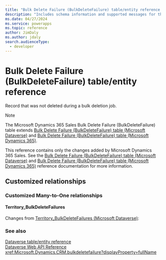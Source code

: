 ```yaml
---
title: "Bulk Delete Failure (BulkDeleteFailure) table/entity reference (Microsoft Dynamics 365 Sales) | Microsoft Docs"
description: "Includes schema information and supported messages for the Bulk Delete Failure (BulkDeleteFailure) table/entity with Microsoft Dynamics 365 Sales."
ms.date: 04/27/2024
ms.service: powerapps
ms.topic: reference
author: JimDaly
ms.author: jdaly
search.audienceType: 
  - developer
---
```


# Bulk Delete Failure (BulkDeleteFailure) table/entity reference

Record that was not deleted during a bulk deletion job.

> [!NOTE]
> The Microsoft Dynamics 365 Sales Bulk Delete Failure (BulkDeleteFailure) table extends [Bulk Delete Failure (BulkDeleteFailure) table (Microsoft Dataverse)](/power-apps/developer/data-platform/reference/entities/bulkdeletefailure) and [Bulk Delete Failure (BulkDeleteFailure) table (Microsoft Dynamics 365)](/dynamics365/developer/reference/dataverse/entities/bulkdeletefailure).
>
> This reference contains only the changes added by Microsoft Dynamics 365 Sales.
> See the [Bulk Delete Failure (BulkDeleteFailure) table (Microsoft Dataverse)](/power-apps/developer/data-platform/reference/entities/bulkdeletefailure) and [Bulk Delete Failure (BulkDeleteFailure) table (Microsoft Dynamics 365)](/dynamics365/developer/reference/dataverse/entities/bulkdeletefailure) reference documentation for more information.




## Customized relationships

### Customized Many-to-One relationships

#### <a name="BKMK_Territory_BulkDeleteFailures"></a> Territory_BulkDeleteFailures

Changes from [Territory_BulkDeleteFailures (Microsoft Dataverse)](/power-apps/developer/data-platform/reference/entities/bulkdeletefailure#BKMK_Territory_BulkDeleteFailures):



### See also

[Dataverse table/entity reference](../about-entity-reference.md)  
[Dataverse Web API Reference](/power-apps/developer/data-platform/webapi/reference/about)   
<xref:Microsoft.Dynamics.CRM.bulkdeletefailure?displayProperty=fullName>
